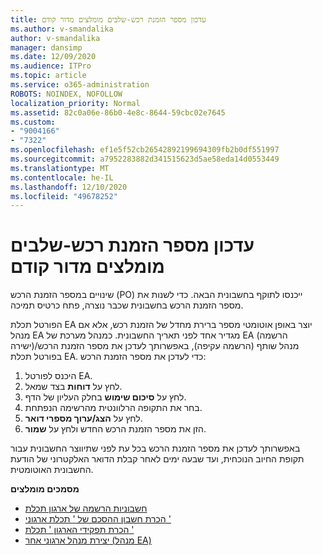 ```yaml
---
title: עדכון מספר הזמנת רכש-שלבים מומלצים מדור קודם
ms.author: v-smandalika
author: v-smandalika
manager: dansimp
ms.date: 12/09/2020
ms.audience: ITPro
ms.topic: article
ms.service: o365-administration
ROBOTS: NOINDEX, NOFOLLOW
localization_priority: Normal
ms.assetid: 82c0a06e-86b0-4e8c-8644-59cbc02e7645
ms.custom:
- "9004166"
- "7322"
ms.openlocfilehash: ef1e5f52cb26542892199694309fb2b0df551997
ms.sourcegitcommit: a7952283882d341515623d5ae58eda14d0553449
ms.translationtype: MT
ms.contentlocale: he-IL
ms.lasthandoff: 12/10/2020
ms.locfileid: "49678252"
---
```

# <a name="update-purchase-order-number---legacy-ea---recommended-steps"></a>עדכון מספר הזמנת רכש-שלבים מומלצים מדור קודם

שינויים במספר הזמנת הרכש (PO) ייכנסו לתוקף בחשבונית הבאה. כדי לשנות את מספר הזמנת הרכש בחשבונית שכבר נוצרה, פתח כרטיס תמיכה. 

הפורטל תכלת EA יוצר באופן אוטומטי מספר ברירת מחדל של הזמנת רכש, אלא אם מנהל EA מגדיר אחד לפני תאריך החשבונית. כמנהל מערכת של EA (הרשמה ישירה)/מנהל שותף (הרשמה עקיפה), באפשרותך לעדכן את מספר הזמנת הרכש בפורטל תכלת EA. כדי לעדכן את מספר הזמנת הרכש:

1. היכנס לפורטל EA.
2. לחץ על **דוחות** בצד שמאל.
3. לחץ על **סיכום שימוש** בחלק העליון של הדף.
4. בחר את התקופה הרלוונטית מהרשימה הנפתחת.
5. לחץ על **הצג/ערוך מספרי דואר**.
6. הזן את מספר הזמנת הרכש החדש ולחץ על **שמור**.

באפשרותך לעדכן את מספר הזמנת הרכש בכל עת לפני שתיווצר החשבונית עבור תקופת החיוב הנוכחית, ועד שבעה ימים לאחר קבלת הדואר האלקטרוני של הודעת החשבונית האוטומטית. 

**מסמכים מומלצים**

- [חשבוניות הרשמה של ארגון תכלת](https://docs.microsoft.com/azure/cost-management-billing/manage/ea-portal-enrollment-invoices) 
- [הכרת חשבון ההסכם של ' תכלת ארגוני '](https://docs.microsoft.com/azure/cost-management-billing/understand/review-enterprise-agreement-bill)  
- [הכרת תפקידי הארגון ' תכלת '](https://docs.microsoft.com/azure/cost-management-billing/manage/understand-ea-roles#add-a-new-enterprise-administrator) 
- [יצירת מנהל ארגוני אחר (מנהל EA)](https://docs.microsoft.com/azure/cost-management-billing/manage/ea-portal-administration#create-another-enterprise-administrator)
